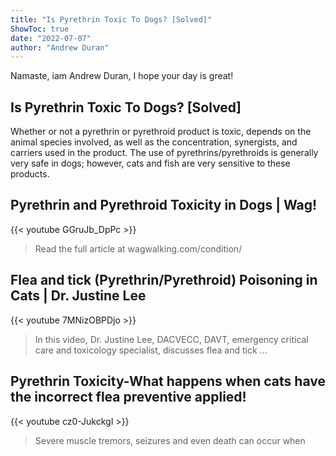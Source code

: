 ```yaml
---
title: "Is Pyrethrin Toxic To Dogs? [Solved]"
ShowToc: true 
date: "2022-07-07"
author: "Andrew Duran" 
---
```


Namaste, iam Andrew Duran, I hope your day is great!
## Is Pyrethrin Toxic To Dogs? [Solved]
Whether or not a pyrethrin or pyrethroid product is toxic, depends on the animal species involved, as well as the concentration, synergists, and carriers used in the product. The use of pyrethrins/pyrethroids is generally very safe in dogs; however, cats and fish are very sensitive to these products.

## Pyrethrin and Pyrethroid Toxicity in Dogs | Wag!
{{< youtube GGruJb_DpPc >}}
>Read the full article at wagwalking.com/condition/

## Flea and tick (Pyrethrin/Pyrethroid) Poisoning in Cats | Dr. Justine Lee
{{< youtube 7MNizOBPDjo >}}
>In this video, Dr. Justine Lee, DACVECC, DAVT, emergency critical care and toxicology specialist, discusses flea and tick ...

## Pyrethrin Toxicity-What happens when cats have the incorrect flea preventive applied!
{{< youtube cz0-JukckgI >}}
>Severe muscle tremors, seizures and even death can occur when 

